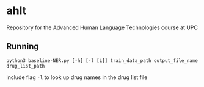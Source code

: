 # ahlt
Repository for the Advanced Human Language Technologies course at UPC

## Running 

`python3 baseline-NER.py [-h] [-l [L]] train_data_path output_file_name drug_list_path`


include flag `-l` to look up drug names in the drug list file
